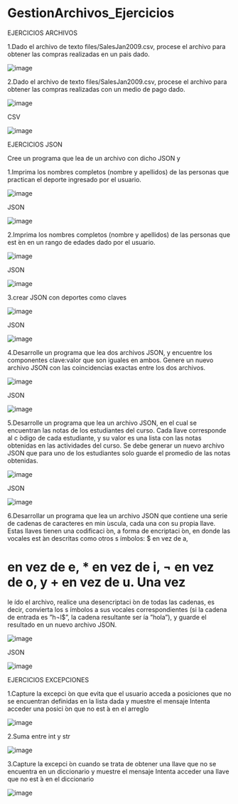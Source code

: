 # GestionArchivos_Ejercicios

EJERCICIOS ARCHIVOS


1.Dado el archivo de texto files/SalesJan2009.csv, procese el archivo
para obtener las compras realizadas en un pais dado.

![image]()


2.Dado el archivo de texto files/SalesJan2009.csv, procese el archivo
para obtener las compras realizadas con un medio de pago dado.


![image]()


CSV


![image]()



EJERCICIOS JSON

Cree un programa que lea de un archivo con dicho JSON y

1.Imprima los nombres completos (nombre y apellidos) de las personas
que practican el deporte ingresado por el usuario.



![image]()



JSON


![image]()



2.Imprima los nombres completos (nombre y apellidos) de las personas
que est ́en en un rango de edades dado por el usuario.


![image]()


JSON


![image]()


3.crear JSON con deportes como claves


![image]()


JSON


![image]()



4.Desarrolle un programa que lea dos archivos JSON, y encuentre los
componentes clave:valor que son iguales en ambos. Genere un nuevo
archivo JSON con las coincidencias exactas entre los dos archivos.


![image]()


JSON


![image]()


5.Desarrolle un programa que lea un archivo JSON, en el cual se
encuentran las notas de los estudiantes del curso. Cada llave
corresponde al c ́odigo de cada estudiante, y su valor es una lista con
las notas obtenidas en las actividades del curso. Se debe generar un
nuevo archivo JSON que para uno de los estudiantes solo guarde el
promedio de las notas obtenidas.


![image]()


JSON

![image]()


6.Desarrollar un programa que lea un archivo JSON que contiene una
serie de cadenas de caracteres en min ́uscula, cada una con su propia
llave. Estas llaves tienen una codificaci ́on, a forma de encriptaci ́on, en
donde las vocales est ́an descritas como otros s ́ımbolos: $ en vez de a,
# en vez de e, * en vez de i, ¬ en vez de o, y + en vez de u. Una vez
le ́ıdo el archivo, realice una desencriptaci ́on de todas las cadenas, es
decir, convierta los s ́ımbolos a sus vocales correspondientes (si la
cadena de entrada es ”h¬l$”, la cadena resultante ser ́ıa ”hola”), y
guarde el resultado en un nuevo archivo JSON.


![image]()


JSON

![image]()


EJERCICIOS EXCEPCIONES

1.Capture la excepci ́on que evita que el usuario acceda a posiciones que
no se encuentran definidas en la lista dada y muestre el mensaje
Intenta acceder una posici ́on que no est ́a en el arreglo

![image]()


2.Suma entre int y str

![image]()


3.Capture la excepci ́on cuando se trata de obtener una llave que no se
encuentra en un diccionario y muestre el mensaje
Intenta acceder una llave que no est ́a en el diccionario


![image]()

